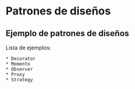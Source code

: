 # Patrones de diseños
## Ejemplo de patrones de diseños

Lista de ejemplos:

	* Decorator
	* Memento
	* Observer
	* Proxy
	* Strategy